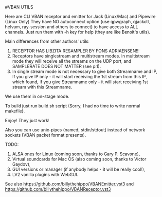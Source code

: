 #VBAN UTILS

Here are CLI VBAN receptor and emitter for Jack (Linux/Mac) and Pipewire (Linux Only)
They have NO autoconnect option (use qpwgraph, qjackctl, helvum, ray-session and others to connect)
to have access to ALL channels. Just run them with -h key for help (they are like Benoit's utils).

Main differences from other authors' utils:
1. RECEPTOR HAS LIBZITA RESAMPLER BY FONS ADRIAENSEN!!!
2. Receptors have singlestream and multistream modes.
   In multistream mode they will receive all the streams on the UDP port,
   and SAMPLERATE DOES NOT MATTER (see p.1).
3. In single stream mode is not necessary to give both Streamname and IP,
   If you give IP only - it will start receiving the 1st stream from this IP, which found,
   If you give Streamname only - it will start receiving 1st stream with this Streamname.

We use them in on-stage mode.

To build just run build.sh script (Sorry, I had no time to write normal makefile).

Enjoy! They just work!

Also you can use unix-pipes (named, stdin/stdout) instead of network sockets
(VBAN packet format presents).

TODO:
1. ALSA ones for Linux (coming soon, thanks to Gary P. Scavone),
2. Virtual soundcards for Mac OS (also coming soon, thanks to Victor Gaydov),
3. GUI versions or manager (if anybody helps - it will be really cool!),
4. LV2 vanilla plugins with WebGUI.

See also https://github.com/billythehippo/VBANEmitter.vst3 and https://github.com/billythehippo/VBANReceptor.vst3
